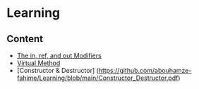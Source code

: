 # Learning
## Content 

 - [The in, ref, and out Modifiers](https://github.com/abouhamze-fahime/Learning/blob/main/The%20in.pdf)
 - [Virtual Method](https://github.com/abouhamze-fahime/Learning/blob/main/Virtual%20.pdf)
 - [Constructor & Destructor] (https://github.com/abouhamze-fahime/Learning/blob/main/Constructor_Destructor.pdf)
